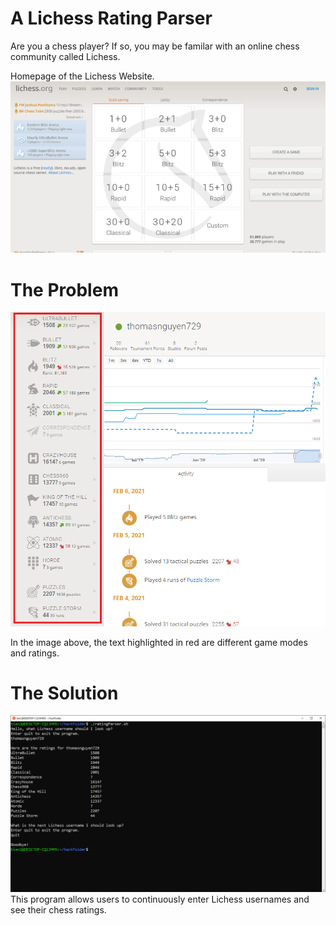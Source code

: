 # A Lichess Rating Parser

Are you a chess player? If so, you may be familar with an online chess community called Lichess.

Homepage of the Lichess Website.
![Lichess Home Screen](screenshots/lichessHome.png)

# The Problem
![Example Ratings](screenshots/ratings.png)

In the image above, the text highlighted in red are different game modes and ratings. 


# The Solution
![Screenshot of Program](screenshots/screenshot.png)
This program allows users to continuously enter Lichess usernames and see their chess ratings. 
 
